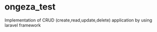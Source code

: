 # ongeza_test
Implementation of CRUD (create,read,update,delete) application by using laravel framework
